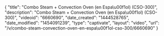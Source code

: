 {
    "title": "Combo Steam + Convection Oven (en Espa\u00f1ol) (CSO-300)",
    "description": "Combo Steam + Convection Oven (en Espa\u00f1ol) (CSO-300)",
    "videoid": "6660690",
    "date_created": "1444528765",
    "date_modified": "1454091239",
    "type": "captivate",
    "layout": "video",
    "url": "\/v\/combo-steam-convection-oven-en-espa\u00f1ol-cso-300\/6660690"
}